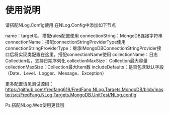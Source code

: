 # 使用说明
请搭配NLog.Config使用
在NLog.Config中添加如下节点
  <extensions>
    <add assembly="FredFang.NLog.Targets.MongoDB"/>
  </extensions>
  <targets async="true">
    <target xsi:type="MongoDBTarget"
            name="mongoDBTarget1"
            connectionString="mongodb://localhost:27017/mongoDBTarget1"
            connectionName="mongoDBTarget3"
            connectionStringProviderType="FredFang.NLog.Targets.MongoDB.UnitTest.MongoDBConnectionStringProvider, FredFang.NLog.Targets.MongoDB.UnitTest"
            collectionName="NLog${date:yyMMdd}"
            collectionMaxSize="1073741824"
            collectionMaxItems="100000000"
            includeDefaults="true">
    </target>
  </targets>

name：target名，搭配rules配置使用
connectionString：MongoDB连接字符串
connectionName：搭配connectionStringProviderType使用
connectionStringProviderType：继承IMongoDBConnectionStringProvider接口后将实现类配置在这里，搭配connectionName使用
collectionName：日志Collection名，支持日期序列化
collectionMaxSize：Collection最大容量
collectionMaxSize：Collection最大Item数
includeDefaults：是否包含默认字段（Date、Level、Logger、Message、Exception）

更多配置请见测试源码：https://github.com/fredfang619/FredFang.NLog.Targets.MongoDB/blob/master/src/FredFang.NLog.Targets.MongoDB.UnitTest/NLog.config

Ps.搭配NLog.Web使用更佳哦